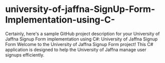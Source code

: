 # university-of-jaffna-SignUp-Form-Implementation-using-C-
 Certainly, here's a sample GitHub project description for your University of Jaffna Signup Form implementation using C#:  University of Jaffna Signup Form Welcome to the University of Jaffna Signup Form project! This C# application is designed to help the University of Jaffna manage user signups efficiently. 
